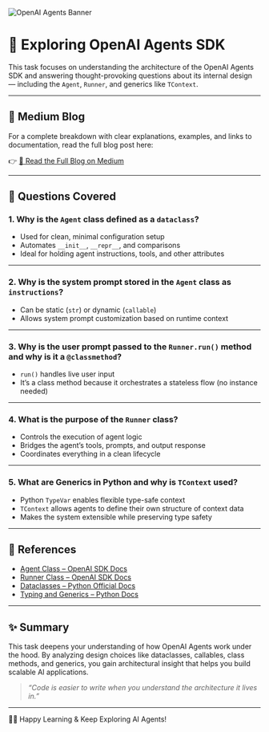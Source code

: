 ![OpenAI Agents Banner](https://composio.dev/wp-content/uploads/2025/03/agents-sdk-min.png)

# 🚀 Exploring OpenAI Agents SDK

This task focuses on understanding the architecture of the OpenAI Agents SDK and answering thought-provoking questions about its internal design — including the `Agent`, `Runner`, and generics like `TContext`.

---

## 📘 Medium Blog

For a complete breakdown with clear explanations, examples, and links to documentation, read the full blog post here:

👉 [🔗 Read the Full Blog on Medium](https://medium.com/@tayyabaramzan.it/exploring-openai-agents-sdk-understanding-agent-runner-and-generics-d54a9f149856) 

---

## 🧠 Questions Covered

### 1. Why is the `Agent` class defined as a `dataclass`?

- Used for clean, minimal configuration setup
- Automates `__init__`, `__repr__`, and comparisons
- Ideal for holding agent instructions, tools, and other attributes

---

### 2. Why is the system prompt stored in the `Agent` class as `instructions`?

- Can be static (`str`) or dynamic (`callable`)
- Allows system prompt customization based on runtime context

---

### 3. Why is the user prompt passed to the `Runner.run()` method and why is it a `@classmethod`?

- `run()` handles live user input
- It’s a class method because it orchestrates a stateless flow (no instance needed)

---

### 4. What is the purpose of the `Runner` class?

- Controls the execution of agent logic
- Bridges the agent’s tools, prompts, and output response
- Coordinates everything in a clean lifecycle

---

### 5. What are Generics in Python and why is `TContext` used?

- Python `TypeVar` enables flexible type-safe context
- `TContext` allows agents to define their own structure of context data
- Makes the system extensible while preserving type safety

---

## 📎 References

- [Agent Class – OpenAI SDK Docs](https://openai.github.io/openai-agents-python/ref/agent/)
- [Runner Class – OpenAI SDK Docs](https://openai.github.io/openai-agents-python/ref/run/)
- [Dataclasses – Python Official Docs](https://docs.python.org/3/library/dataclasses.html)
- [Typing and Generics – Python Docs](https://docs.python.org/3/library/typing.html)

---

## ✨ Summary

This task deepens your understanding of how OpenAI Agents work under the hood. By analyzing design choices like dataclasses, callables, class methods, and generics, you gain architectural insight that helps you build scalable AI applications.

> _“Code is easier to write when you understand the architecture it lives in.”_

---

🧑‍💻 Happy Learning & Keep Exploring AI Agents!
